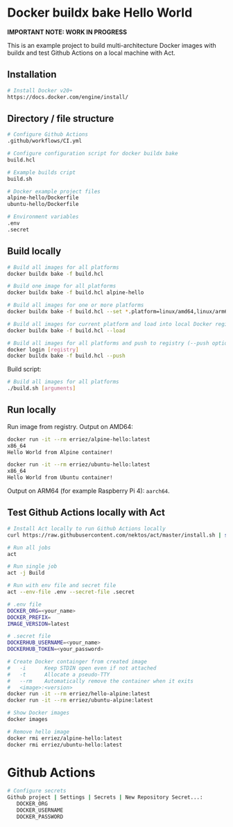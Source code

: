 # Docker buildx bake Hello World

**IMPORTANT NOTE: WORK IN PROGRESS**

This is an example project to build multi-architecture Docker images
with buildx and test Github Actions on a local machine with Act.

## Installation

```bash
# Install Docker v20+
https://docs.docker.com/engine/install/
```

## Directory / file structure

```bash
# Configure Github Actions
.github/workflows/CI.yml

# Configure configuration script for docker buildx bake
build.hcl

# Example builds cript
build.sh

# Docker example project files
alpine-hello/Dockerfile
ubuntu-hello/Dockerfile

# Environment variables
.env
.secret
```

## Build locally

```bash
# Build all images for all platforms
docker buildx bake -f build.hcl

# Build one image for all platforms
docker buildx bake -f build.hcl alpine-hello

# Build all images for one or more platforms
docker buildx bake -f build.hcl --set *.platform=linux/amd64,linux/arm64,linux/arm/v7

# Build all images for current platform and load into local Docker registry (--load option)
docker buildx bake -f build.hcl --load

# Build all images for all platforms and push to registry (--push option)
docker login [registry]
docker buildx bake -f build.hcl --push
```

Build script:

```bash
# Build all images for all platforms
./build.sh [arguments]
```

## Run locally

Run image from registry. Output on AMD64:

```bash
docker run -it --rm erriez/alpine-hello:latest
x86_64
Hello World from Alpine container!

docker run -it --rm erriez/ubuntu-hello:latest
x86_64
Hello World from Ubuntu container!
```

Output on ARM64 (for example Raspberry Pi 4): `aarch64`.

## Test Github Actions locally with Act

```bash
# Install Act locally to run Github Actions locally
curl https://raw.githubusercontent.com/nektos/act/master/install.sh | sudo bash

# Run all jobs
act

# Run single job
act -j Build

# Run with env file and secret file
act --env-file .env --secret-file .secret

# .env file
DOCKER_ORG=<your_name>
DOCKER_PREFIX=
IMAGE_VERSION=latest

# .secret file
DOCKERHUB_USERNAME=<your_name>
DOCKERHUB_TOKEN=<your_password>

# Create Docker containger from created image
#   -i      Keep STDIN open even if not attached
#   -t      Allocate a pseudo-TTY
#   --rm    Automatically remove the container when it exits
#   <image>:<version>
docker run -it --rm erriez/hello-alpine:latest
docker run -it --rm erriez/ubuntu-alpine:latest

# Show Docker images
docker images

# Remove hello image
docker rmi erriez/alpine-hello:latest
docker rmi erriez/ubuntu-hello:latest
```

# Github Actions

```bash
# Configure secrets
Github project | Settings | Secrets | New Repository Secret...:
   DOCKER_ORG
   DOCKER_USERNAME
   DOCKER_PASSWORD
```
